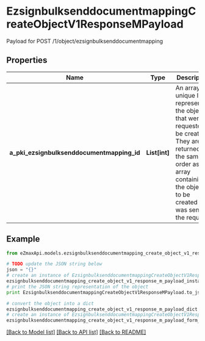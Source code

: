 # EzsignbulksenddocumentmappingCreateObjectV1ResponseMPayload

Payload for POST /1/object/ezsignbulksenddocumentmapping

## Properties

Name | Type | Description | Notes
------------ | ------------- | ------------- | -------------
**a_pki_ezsignbulksenddocumentmapping_id** | **List[int]** | An array of unique IDs representing the object that were requested to be created.  They are returned in the same order as the array containing the objects to be created that was sent in the request. | 

## Example

```python
from eZmaxApi.models.ezsignbulksenddocumentmapping_create_object_v1_response_m_payload import EzsignbulksenddocumentmappingCreateObjectV1ResponseMPayload

# TODO update the JSON string below
json = "{}"
# create an instance of EzsignbulksenddocumentmappingCreateObjectV1ResponseMPayload from a JSON string
ezsignbulksenddocumentmapping_create_object_v1_response_m_payload_instance = EzsignbulksenddocumentmappingCreateObjectV1ResponseMPayload.from_json(json)
# print the JSON string representation of the object
print EzsignbulksenddocumentmappingCreateObjectV1ResponseMPayload.to_json()

# convert the object into a dict
ezsignbulksenddocumentmapping_create_object_v1_response_m_payload_dict = ezsignbulksenddocumentmapping_create_object_v1_response_m_payload_instance.to_dict()
# create an instance of EzsignbulksenddocumentmappingCreateObjectV1ResponseMPayload from a dict
ezsignbulksenddocumentmapping_create_object_v1_response_m_payload_form_dict = ezsignbulksenddocumentmapping_create_object_v1_response_m_payload.from_dict(ezsignbulksenddocumentmapping_create_object_v1_response_m_payload_dict)
```
[[Back to Model list]](../README.md#documentation-for-models) [[Back to API list]](../README.md#documentation-for-api-endpoints) [[Back to README]](../README.md)


